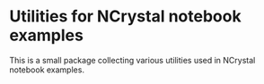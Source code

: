 # Utilities for NCrystal notebook examples

This is a small package collecting various utilities used in NCrystal notebook examples.
